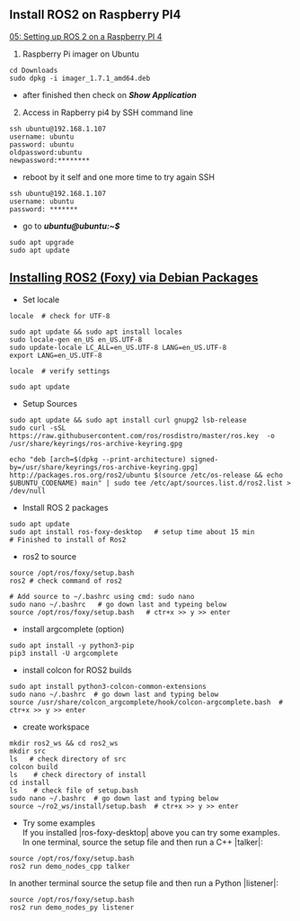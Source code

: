 ## Install ROS2 on Raspberry PI4
[05: Setting up ROS 2 on a Raspberry PI 4](https://www.youtube.com/watch?v=eCknRpMj9uc)<br>
1. Raspberry Pi imager on Ubuntu
```
cd Downloads
sudo dpkg -i imager_1.7.1_amd64.deb
```
- after finished then check on ***Show Application***
2. Access in Rapberry pi4 by SSH command line
```
ssh ubuntu@192.168.1.107
username: ubuntu
password: ubuntu
oldpassword:ubuntu
newpassword:********
```
- reboot by it self and one more time to try again SSH
```
ssh ubuntu@192.168.1.107
username: ubuntu
password: *******
```
- go to ***ubuntu@ubuntu:~$***
```
sudo apt upgrade
sudo apt update
```

## [Installing ROS2 (Foxy) via Debian Packages](https://docs.ros.org/en/foxy/Installation/Ubuntu-Install-Debians.html)
- Set locale
```
locale  # check for UTF-8

sudo apt update && sudo apt install locales
sudo locale-gen en_US en_US.UTF-8
sudo update-locale LC_ALL=en_US.UTF-8 LANG=en_US.UTF-8
export LANG=en_US.UTF-8

locale  # verify settings

sudo apt update
```
- Setup Sources
```
sudo apt update && sudo apt install curl gnupg2 lsb-release
sudo curl -sSL https://raw.githubusercontent.com/ros/rosdistro/master/ros.key  -o /usr/share/keyrings/ros-archive-keyring.gpg
```
```
echo "deb [arch=$(dpkg --print-architecture) signed-by=/usr/share/keyrings/ros-archive-keyring.gpg] http://packages.ros.org/ros2/ubuntu $(source /etc/os-release && echo $UBUNTU_CODENAME) main" | sudo tee /etc/apt/sources.list.d/ros2.list > /dev/null
```
- Install ROS 2 packages
```
sudo apt update
sudo apt install ros-foxy-desktop   # setup time about 15 min
# Finished to install of Ros2
```
* ros2 to source
```
source /opt/ros/foxy/setup.bash
ros2 # check command of ros2

# Add source to ~/.bashrc using cmd: sudo nano
sudo nano ~/.bashrc   # go down last and typeing below 
source /opt/ros/foxy/setup.bash   # ctr+x >> y >> enter
```
- install argcomplete (option)
```
sudo apt install -y python3-pip
pip3 install -U argcomplete
```
- install colcon for ROS2 builds
```
sudo apt install python3-colcon-common-extensions
sudo nano ~/.bashrc  # go down last and typing below 
source /usr/share/colcon_argcomplete/hook/colcon-argcomplete.bash  # ctr+x >> y >> enter
```
- create workspace
```
mkdir ros2_ws && cd ros2_ws
mkdir src
ls   # check directory of src
colcon build
ls    # check directory of install
cd install
ls    # check file of setup.bash
sudo nano ~/.bashrc  # go down last and typing below 
source ~/ro2_ws/install/setup.bash  # ctr+x >> y >> enter 

```
- Try some examples <br>
If you installed |ros-foxy-desktop| above you can try some examples. <br>
In one terminal, source the setup file and then run a C++ |talker|:
```
source /opt/ros/foxy/setup.bash
ros2 run demo_nodes_cpp talker
```
In another terminal source the setup file and then run a Python |listener|:
```
source /opt/ros/foxy/setup.bash
ros2 run demo_nodes_py listener
```
